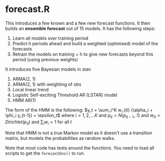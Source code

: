 # forecast.R
This introduces a few known and a few new forecast functions. It then builds an **ensemble forecast** out of 15 models. It has the following steps:
1. Learn all models over training period
2. Predict h periods ahead and build a weighted (optimised) model of the forecasts
3. Retrain the models on training + h to give new forecasts beyond this period (using previous weights)

It introduces five Bayesian models in stan
1. ARMA(2, 1)
2. ARMA(2, 1) with weighting of obs
3. Local linear trend
4. Logistic Self-exciting Threshold AR (LSTAR) model
5. HMM AR(1)

The form of the HMM is the following:
$y_t = \sum_i^K w_{it} (\alpha_i + \phi_i y_{t-1}) + \epsilon_t$ where $i = 1,2,...K$ and 
$p_{it} = N(p_{it-1}, .1)$ and $w_{it} = Dirichlet(p_{it})$ and $\sum_i w_i = 1$ for all $t$

Note that HMM is not a true Markov model as it doesn't use a transition matrix, but models the probabilities as random walks.

Note that most code has tests around the functions. You need to load all scripts to get the `forecastEns()` to run.